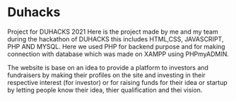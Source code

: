 # Duhacks
Project for DUHACKS 2021
Here is the project made by me and my team during the hackathon of DUHACKS
this includes HTML,CSS, JAVASCRIPT, PHP AND MYSQL.
Here we used PHP for backend purpose and for making connection with database which was made on XAMPP using PHPmyADMIN.

The website is base on an idea to provide a platform to investors and fundraisers by making their profiles on the site and investing 
in their respective interest (for investor) or for raising funds for their idea or startup by letting people know their idea, thier qualification and thei vision.
